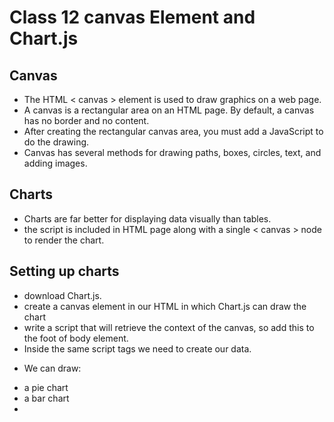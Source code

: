 # Class 12 canvas Element and Chart.js #

## Canvas ##
- The HTML < canvas > element is used to draw graphics on a web page.
- A canvas is a rectangular area on an HTML page. By default, a canvas has no border and no content.
- After creating the rectangular canvas area, you must add a JavaScript to do the drawing.
- Canvas has several methods for drawing paths, boxes, circles, text, and adding images.

## Charts ##
- Charts are far better for displaying data visually than tables.
-  the script is included in HTML page along with a single < canvas > node to render the chart.

## Setting up charts ##
-  download Chart.js.
- create a canvas element in our HTML in which Chart.js can draw the chart
- write a script that will retrieve the context of the canvas, so add this to the foot of body element.
- Inside the same script tags we need to create our data.

* We can draw:
 - a pie chart
 - a bar chart
 - 






